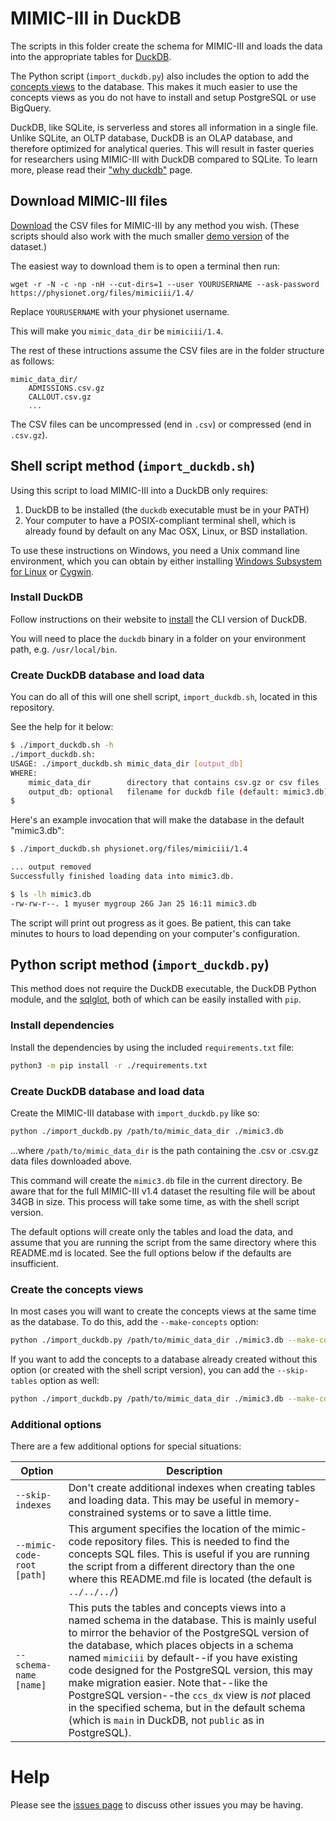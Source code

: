 # MIMIC-III in DuckDB

The scripts in this folder create the schema for MIMIC-III and
loads the data into the appropriate tables for
[DuckDB](https://duckdb.org/).

The Python script (`import_duckdb.py`) also includes the option to 
add the [concepts views](../../concepts/README.md) to the database.
This makes it much easier to use the concepts views as you do not
have to install and setup PostgreSQL or use BigQuery.

DuckDB, like SQLite, is serverless and
stores all information in a single file.
Unlike SQLite, an OLTP database,
DuckDB is an OLAP database, and therefore optimized for analytical queries.
This will result in faster queries for researchers using MIMIC-III
with DuckDB compared to SQLite.
To learn more, please read their ["why duckdb"](https://duckdb.org/docs/why_duckdb)
page.

## Download MIMIC-III files

[Download](https://physionet.org/content/mimiciii/1.4/)
the CSV files for MIMIC-III by any method you wish.
(These scripts should also work with the much smaller
[demo version](https://physionet.org/content/mimiciii-demo/1.4/#files-panel)
of the dataset.)

The easiest way to download them is to open a terminal then run:

```
wget -r -N -c -np -nH --cut-dirs=1 --user YOURUSERNAME --ask-password https://physionet.org/files/mimiciii/1.4/
```

Replace `YOURUSERNAME` with your physionet username.

This will make you `mimic_data_dir` be `mimiciii/1.4`.

The rest of these intructions assume the CSV files are in the folder structure as follows:
    
```
mimic_data_dir/
    ADMISSIONS.csv.gz
    CALLOUT.csv.gz
    ...
```

The CSV files can be uncompressed (end in `.csv`) or compressed (end in `.csv.gz`).


## Shell script method (`import_duckdb.sh`)

Using this script to load MIMIC-III into a DuckDB
only requires:
1. DuckDB to be installed (the `duckdb` executable must be in your PATH)
2. Your computer to have a POSIX-compliant terminal shell,
   which is already found by default on any Mac OSX, Linux, or BSD installation.

To use these instructions on Windows,
you need a Unix command line environment,
which you can obtain by either installing
[Windows Subsystem for Linux](https://docs.microsoft.com/en-us/windows/wsl/install-win10)
or [Cygwin](https://www.cygwin.com/).

### Install DuckDB

Follow instructions on their website to
[install](https://duckdb.org/docs/installation/)
the CLI version of DuckDB.

You will need to place the `duckdb` binary in a folder on your environment path,
e.g. `/usr/local/bin`.


### Create DuckDB database and load data

You can do all of this will one shell script, `import_duckdb.sh`,
located in this repository.

See the help for it below:

```sh
$ ./import_duckdb.sh -h
./import_duckdb.sh:
USAGE: ./import_duckdb.sh mimic_data_dir [output_db]
WHERE:
    mimic_data_dir        directory that contains csv.gz or csv files
    output_db: optional   filename for duckdb file (default: mimic3.db)
$
```

Here's an example invocation that will make the database in the default "mimic3.db":

```sh
$ ./import_duckdb.sh physionet.org/files/mimiciii/1.4

... output removed
Successfully finished loading data into mimic3.db.

$ ls -lh mimic3.db
-rw-rw-r--. 1 myuser mygroup 26G Jan 25 16:11 mimic3.db
```

The script will print out progress as it goes.
Be patient, this can take minutes to hours to load
depending on your computer's configuration.

## Python script method (`import_duckdb.py`)

This method does not require the DuckDB executable, the DuckDB Python
module, and the [sqlglot](#build-and-modify-sql), both of which can be
easily installed with `pip`.

### Install dependencies

Install the dependencies by using the included `requirements.txt` file:

```sh
python3 -m pip install -r ./requirements.txt
```

### Create DuckDB database and load data

Create the MIMIC-III database with `import_duckdb.py` like so:

```sh
python ./import_duckdb.py /path/to/mimic_data_dir ./mimic3.db
```

...where `/path/to/mimic_data_dir` is the path containing the .csv or .csv.gz
data files downloaded above.

This command will create the `mimic3.db` file in the current directory. Be aware that
for the full MIMIC-III v1.4 dataset the resulting file will be about 34GB in size.
This process will take some time, as with the shell script version.

The default options will create only the tables and load the data, and assume
that you are running the script from the same directory where this README.md
is located. See the full options below if the defaults are insufficient.

### Create the concepts views

In most cases you will want to create the concepts views at the same time as
the database. To do this, add the `--make-concepts` option:

```sh
python ./import_duckdb.py /path/to/mimic_data_dir ./mimic3.db --make-concepts
```

If you want to add the concepts to a database already created without this
option (or created with the shell script version), you can add the
`--skip-tables` option as well:

```sh
python ./import_duckdb.py /path/to/mimic_data_dir ./mimic3.db --make-concepts --skip-tables
```

### Additional options

There are a few additional options for special situations:

| Option | Description
| - | -
| `--skip-indexes` | Don't create additional indexes when creating tables and loading data. This may be useful in memory-constrained systems or to save a little time.
| `--mimic-code-root [path]` | This argument specifies the location of the mimic-code repository files. This is needed to find the concepts SQL files. This is useful if you are running the script from a different directory than the one where this README.md file is located (the default is `../../../`)
| `--schema-name [name]` | This puts the tables and concepts views into a named schema in the database. This is mainly useful to mirror the behavior of the PostgreSQL version of the database, which places objects in a schema named `mimiciii` by default--if you have existing code designed for the PostgreSQL version, this may make migration easier. Note that--like the PostgreSQL version--the `ccs_dx` view is *not* placed in the specified schema, but in the default schema (which is `main` in DuckDB, not `public` as in PostgreSQL).

# Help

Please see the [issues page](https://github.com/MIT-LCP/mimic-iii/issues) to discuss other issues you may be having.
